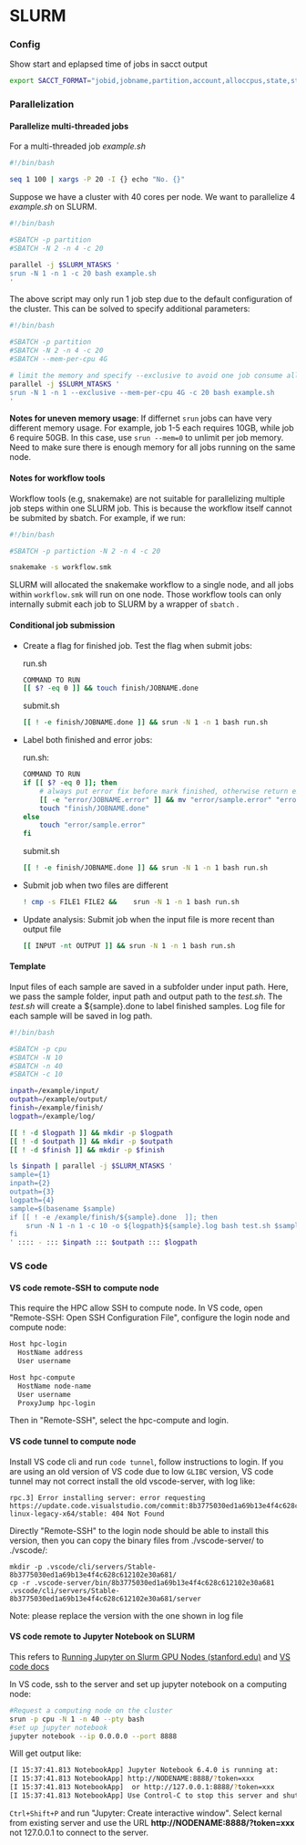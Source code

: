 # SLURM

### Config

Show start and eplapsed time of jobs in sacct output

```bash
export SACCT_FORMAT="jobid,jobname,partition,account,alloccpus,state,start,elapsed,exitcode"
```


### Parallelization

#### Parallelize multi-threaded jobs

For a multi-threaded job _example.sh_

```bash
#!/bin/bash

seq 1 100 | xargs -P 20 -I {} echo "No. {}"
```

Suppose we have a cluster with 40 cores per node. We want to parallelize 4 _example.sh_ on SLURM. 

```bash
#!/bin/bash

#SBATCH -p partition
#SBATCH -N 2 -n 4 -c 20

parallel -j $SLURM_NTASKS '
srun -N 1 -n 1 -c 20 bash example.sh
'
```

The above script may only run 1 job step due to the default configuration of the cluster. This can be solved to specify additional parameters:

```bash
#!/bin/bash

#SBATCH -p partition
#SBATCH -N 2 -n 4 -c 20
#SBATCH --mem-per-cpu 4G

# limit the memory and specify --exclusive to avoid one job consume all res
parallel -j $SLURM_NTASKS '
srun -N 1 -n 1 --exclusive --mem-per-cpu 4G -c 20 bash example.sh
'
```

**Notes for uneven memory usage**: If differnet `srun` jobs can have very different memory usage. For example, job 1-5 each requires 10GB, while job 6 require 50GB. In this case, use `srun --mem=0` to unlimit per job memory. Need to make sure there is enough memory for all jobs running on the same node.

#### Notes for workflow tools

Workflow tools (e.g, snakemake) are not suitable for parallelizing multiple job steps within one SLURM job. This is because the workflow itself cannot be submited by sbatch. For example, if we run:

```bash
#!/bin/bash

#SBATCH -p partiction -N 2 -n 4 -c 20

snakemake -s workflow.smk
```

SLURM will allocated the snakemake workflow to a single node, and all jobs within  `workflow.smk` will run on one node. Those workflow tools can only internally submit each job to SLURM by a wrapper of `sbatch` .

#### Conditional job submission

- Create a flag for finished job. Test the flag when submit jobs:
  
  run.sh
  
  ```bash
  COMMAND TO RUN
  [[ $? -eq 0 ]] && touch finish/JOBNAME.done
  ```
  
  submit.sh
  
  ```bash
  [[ ! -e finish/JOBNAME.done ]] && srun -N 1 -n 1 bash run.sh
  ```

- Label both finished and error jobs:
  
  run.sh:
  
  ```bash
  COMMAND TO RUN
  if [[ $? -eq 0 ]]; then 
      # always put error fix before mark finished, otherwise return exit code 1 if at end
      [[ -e "error/JOBNAME.error" ]] && mv "error/sample.error" "error/sample.error_fixed"
      touch "finish/JOBNAME.done"
  else
      touch "error/sample.error"
  fi
  ```
  
  submit.sh
  
  ```bash
  [[ ! -e finish/JOBNAME.done ]] && srun -N 1 -n 1 bash run.sh
  ```

- Submit job when two files are different
  
  ```bash
  ! cmp -s FILE1 FILE2 &&    srun -N 1 -n 1 bash run.sh
  ```

- Update analysis: Submit job when the input file is more recent than output file
  
  ```bash
  [[ INPUT -nt OUTPUT ]] && srun -N 1 -n 1 bash run.sh
  ```

#### Template

Input files of each sample are saved in a subfolder under input path. Here, we pass the sample folder, input path and output path to the _test.sh_. The _test.sh_ will create a ${sample}.done to label finished samples. Log file for each sample will be saved in log path. 

```bash
#!/bin/bash

#SBATCH -p cpu
#SBATCH -N 10
#SBATCH -n 40
#SBATCH -c 10

inpath=/example/input/
outpath=/example/output/
finish=/example/finish/
logpath=/example/log/

[[ ! -d $logpath ]] && mkdir -p $logpath
[[ ! -d $outpath ]] && mkdir -p $outpath
[[ ! -d $finish ]] && mkdir -p $finish

ls $inpath | parallel -j $SLURM_NTASKS '
sample={1}
inpath={2}
outpath={3}
logpath={4}
sample=$(basename $sample)
if [[ ! -e /example/finish/${sample}.done  ]]; then
    srun -N 1 -n 1 -c 10 -o ${logpath}${sample}.log bash test.sh $sample $inpath $outpath 
fi
' :::: - ::: $inpath ::: $outpath ::: $logpath
```

### VS code

#### VS code remote-SSH to compute node

This require the HPC allow SSH to compute node. In VS code, open "Remote-SSH: Open SSH Configuration File", configure the login node and compute node:

```bash
Host hpc-login
  HostName address
  User username

Host hpc-compute
  HostName node-name
  User username
  ProxyJump hpc-login
```

Then in "Remote-SSH", select the hpc-compute and login.



#### VS code tunnel to compute node

Install VS code cli and run `code tunnel`, follow instructions to login. If you are using an old version of VS code due to low `GLIBC` version, VS code tunnel may not correct install the old vscode-server, with log like:

```
rpc.3] Error installing server: error requesting https://update.code.visualstudio.com/commit:8b3775030ed1a69b13e4f4c628c612102e30a681/server-linux-legacy-x64/stable: 404 Not Found
```

Directly "Remote-SSH" to the login node should be able to install this version, then you can copy the binary files from ./vscode-server/ to ./vscode/:

```
mkdir -p .vscode/cli/servers/Stable-8b3775030ed1a69b13e4f4c628c612102e30a681/
cp -r .vscode-server/bin/8b3775030ed1a69b13e4f4c628c612102e30a681 .vscode/cli/servers/Stable-8b3775030ed1a69b13e4f4c628c612102e30a681/server
```

Note: please replace the version with the one shown in log file



#### VS code remote to Jupyter Notebook on SLURM

This refers to [Running Jupyter on Slurm GPU Nodes (stanford.edu)](https://nero-docs.stanford.edu/jupyter-slurm.html) and [VS code docs](https://code.visualstudio.com/docs/python/jupyter-support-py)

In VS code, ssh to the server and set up jupyter notebook on a computing node:

```bash
#Request a computing node on the cluster
srun -p cpu -N 1 -n 40 --pty bash
#set up jupyter notebook
jupyter notebook --ip 0.0.0.0 --port 8888
```

Will get output like:

```bash
[I 15:37:41.813 NotebookApp] Jupyter Notebook 6.4.0 is running at:
[I 15:37:41.813 NotebookApp] http://NODENAME:8888/?token=xxx
[I 15:37:41.813 NotebookApp]  or http://127.0.0.1:8888/?token=xxx
[I 15:37:41.813 NotebookApp] Use Control-C to stop this server and shut down all kernels (twice to skip confirmation).
```
`Ctrl+Shift+P` and run "Jupyter: Create interactive window". Select kernal from existing server and use the URL **http://NODENAME:8888/?token=xxx** not 127.0.0.1 to connect to the server.
